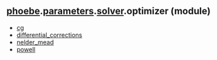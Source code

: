 ## [phoebe](phoebe.md).[parameters](phoebe.parameters.md).[solver](phoebe.parameters.solver.md).optimizer (module)

* [cg](phoebe.parameters.solver.optimizer.cg.md)
* [differential_corrections](phoebe.parameters.solver.optimizer.differential_corrections.md)
* [nelder_mead](phoebe.parameters.solver.optimizer.nelder_mead.md)
* [powell](phoebe.parameters.solver.optimizer.powell.md)
